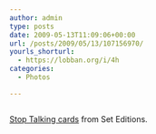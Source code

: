 ```yaml
---
author: admin
type: posts
date: 2009-05-13T11:09:06+00:00
url: /posts/2009/05/13/107156970/
yourls_shorturl:
  - https://lobban.org/i/4h
categories:
  - Photos

---
```

<div class="figure">
  <img src="https://lobban.org/wp-content/uploads/2011/06/b9vfl4b63n69degdOlAne2C9o1_500.jpg" alt="" />
</div>

[Stop Talking cards][1] from Set Editions.

 [1]: http://www.seteditions.com/stoptalking.html